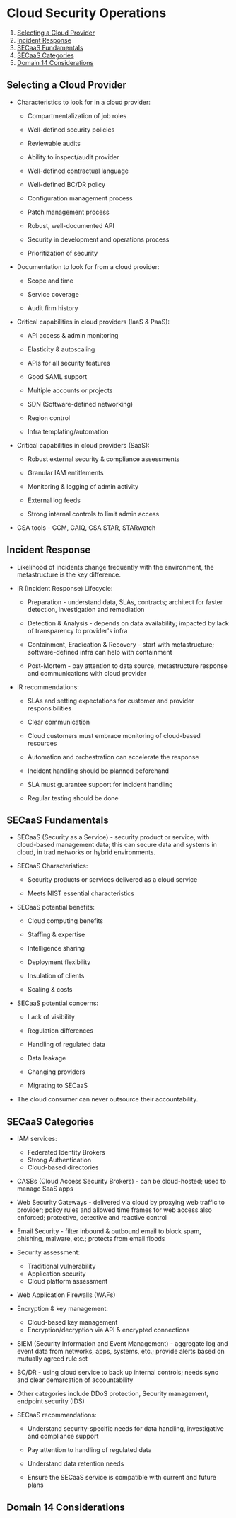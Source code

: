 # Cloud Security Operations

1. [Selecting a Cloud Provider](#selecting-a-cloud-provider)
2. [Incident Response](#incident-response)
3. [SECaaS Fundamentals](#secaas-fundamentals)
4. [SECaaS Categories](#secaas-categories)
5. [Domain 14 Considerations](#domain-14-considerations)

## Selecting a Cloud Provider

* Characteristics to look for in a cloud provider:

  * Compartmentalization of job roles

  * Well-defined security policies

  * Reviewable audits

  * Ability to inspect/audit provider

  * Well-defined contractual language

  * Well-defined BC/DR policy

  * Configuration management process

  * Patch management process

  * Robust, well-documented API

  * Security in development and operations process

  * Prioritization of security

* Documentation to look for from a cloud provider:

  * Scope and time

  * Service coverage

  * Audit firm history

* Critical capabilities in cloud providers (IaaS & PaaS):

  * API access & admin monitoring

  * Elasticity & autoscaling

  * APIs for all security features

  * Good SAML support

  * Multiple accounts or projects

  * SDN (Software-defined networking)

  * Region control

  * Infra templating/automation

* Critical capabilities in cloud providers (SaaS):

  * Robust external security & compliance assessments

  * Granular IAM entitlements

  * Monitoring & logging of admin activity

  * External log feeds

  * Strong internal controls to limit admin access

* CSA tools - CCM, CAIQ, CSA STAR, STARwatch

## Incident Response

* Likelihood of incidents change frequently with the environment, the metastructure is the key difference.

* IR (Incident Response) Lifecycle:

  * Preparation - understand data, SLAs, contracts; architect for faster detection, investigation and remediation

  * Detection & Analysis - depends on data availability; impacted by lack of transparency to provider's infra

  * Containment, Eradication & Recovery - start with metastructure; software-defined infra can help with containment

  * Post-Mortem - pay attention to data source, metastructure response and communications with cloud provider

* IR recommendations:

  * SLAs and setting expectations for customer and provider responsibilities

  * Clear communication

  * Cloud customers must embrace monitoring of cloud-based resources

  * Automation and orchestration can accelerate the response

  * Incident handling should be planned beforehand

  * SLA must guarantee support for incident handling

  * Regular testing should be done

## SECaaS Fundamentals

* SECaaS (Security as a Service) - security product or service, with cloud-based management data; this can secure data and systems in cloud, in trad networks or hybrid environments.

* SECaaS Characteristics:

  * Security products or services delivered as a cloud service

  * Meets NIST essential characteristics

* SECaaS potential benefits:

  * Cloud computing benefits

  * Staffing & expertise

  * Intelligence sharing

  * Deployment flexibility

  * Insulation of clients

  * Scaling & costs

* SECaaS potential concerns:

  * Lack of visibility

  * Regulation differences

  * Handling of regulated data

  * Data leakage

  * Changing providers

  * Migrating to SECaaS

* The cloud consumer can never outsource their accountability.

## SECaaS Categories

* IAM services:

  * Federated Identity Brokers
  * Strong Authentication
  * Cloud-based directories

* CASBs (Cloud Access Security Brokers) - can be cloud-hosted; used to manage SaaS apps

* Web Security Gateways - delivered via cloud by proxying web traffic to provider; policy rules and allowed time frames for web access also enforced; protective, detective and reactive control

* Email Security - filter inbound & outbound email to block spam, phishing, malware, etc.; protects from email floods

* Security assessment:

  * Traditional vulnerability
  * Application security
  * Cloud platform assessment

* Web Application Firewalls (WAFs)

* Encryption & key management:

  * Cloud-based key management
  * Encryption/decryption via API & encrypted connections

* SIEM (Security Information and Event Management) - aggregate log and event data from networks, apps, systems, etc.; provide alerts based on mutually agreed rule set

* BC/DR - using cloud service to back up internal controls; needs sync and clear demarcation of accountability

* Other categories include DDoS protection, Security management, endpoint security (IDS)

* SECaaS recommendations:

  * Understand security-specific needs for data handling, investigative and compliance support

  * Pay attention to handling of regulated data

  * Understand data retention needs

  * Ensure the SECaaS service is compatible with current and future plans

## Domain 14 Considerations
